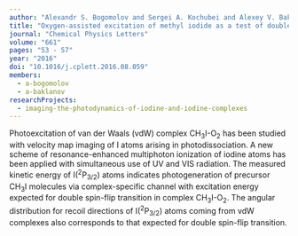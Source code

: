 ```yaml
---
author: "Alexandr S. Bogomolov and Sergei A. Kochubei and Alexey V. Baklanov"
title: "Oxygen-assisted excitation of methyl iodide as a test of double spin-flip transition in van der Waals complex CH<sub>3</sub>I-O<sub>2</sub>"
journal: "Chemical Physics Letters"
volume: "661"
pages: "53 - 57"
year: "2016"
doi: "10.1016/j.cplett.2016.08.059"
members:
  - a-bogomolov
  - a-baklanov
researchProjects:
  - imaging-the-photodynamics-of-iodine-and-iodine-complexes
---
```

Photoexcitation of van der Waals (vdW) complex CH<sub>3</sub>I-O<sub>2</sub> has been studied with 
velocity map imaging of I atoms arising in photodissociation. A new scheme of resonance-enhanced multiphoton 
ionization of iodine atoms has been applied with simultaneous use of UV and VIS radiation. The measured kinetic 
energy of I(<sup>2</sup>P<sub>3/2</sub>) atoms indicates photogeneration of precursor CH<sub>3</sub>I molecules 
via complex-specific channel with excitation energy expected for double spin-flip transition in 
complex CH<sub>3</sub>I-O<sub>2</sub>. The angular distribution for recoil directions of I(<sup>2</sup>P<sub>3/2</sub>) 
atoms coming from vdW complexes also corresponds to that expected for double spin-flip transition.
